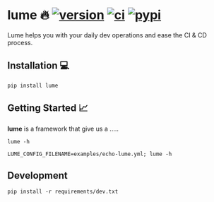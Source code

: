 lume :fire:  [![version](https://img.shields.io/github/release/alice-biometrics/lume/all.svg)](https://github.com/alice-biometrics/lume/releases) [![ci](https://github.com/alice-biometrics/lume/workflows/ci/badge.svg)](https://github.com/alice-biometrics/lume/actions) [![pypi](https://img.shields.io/pypi/dm/lume)](https://pypi.org/project/lume/)
=====

Lume helps you with your daily dev operations and ease the CI & CD process.

## Installation :computer:

~~~
pip install lume
~~~

## Getting Started :chart_with_upwards_trend:	

**lume** is a framework that give us a .....


```console
lume -h
```

```console
LUME_CONFIG_FILENAME=examples/echo-lume.yml; lume -h
```


## Development

```
pip install -r requirements/dev.txt
```